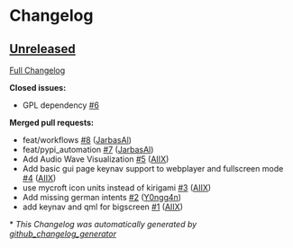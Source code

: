 # Changelog

## [Unreleased](https://github.com/OpenVoiceOS/ovos-ocp-audio-plugin/tree/HEAD)

[Full Changelog](https://github.com/OpenVoiceOS/ovos-ocp-audio-plugin/compare/f6b0dc8082672f6c5f092be7ffe2d0f4b0520882...HEAD)

**Closed issues:**

- GPL dependency [\#6](https://github.com/OpenVoiceOS/ovos-ocp-audio-plugin/issues/6)

**Merged pull requests:**

- feat/workflows [\#8](https://github.com/OpenVoiceOS/ovos-ocp-audio-plugin/pull/8) ([JarbasAl](https://github.com/JarbasAl))
- feat/pypi\_automation [\#7](https://github.com/OpenVoiceOS/ovos-ocp-audio-plugin/pull/7) ([JarbasAl](https://github.com/JarbasAl))
- Add Audio Wave Visualization [\#5](https://github.com/OpenVoiceOS/ovos-ocp-audio-plugin/pull/5) ([AIIX](https://github.com/AIIX))
- Add basic gui page keynav support to webplayer and fullscreen mode [\#4](https://github.com/OpenVoiceOS/ovos-ocp-audio-plugin/pull/4) ([AIIX](https://github.com/AIIX))
- use mycroft icon units instead of kirigami [\#3](https://github.com/OpenVoiceOS/ovos-ocp-audio-plugin/pull/3) ([AIIX](https://github.com/AIIX))
- Add missing german intents [\#2](https://github.com/OpenVoiceOS/ovos-ocp-audio-plugin/pull/2) ([Y0ngg4n](https://github.com/Y0ngg4n))
- add keynav and qml for bigscreen [\#1](https://github.com/OpenVoiceOS/ovos-ocp-audio-plugin/pull/1) ([AIIX](https://github.com/AIIX))



\* *This Changelog was automatically generated by [github_changelog_generator](https://github.com/github-changelog-generator/github-changelog-generator)*
